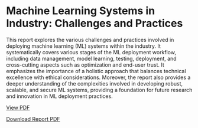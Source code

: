 # Machine Learning Systems in Industry: Challenges and Practices
This report explores the various challenges and practices involved in deploying machine learning (ML) systems within the industry. It systematically covers various stages of the ML deployment workflow, including data management, model learning, testing, deployment, and cross-cutting aspects such as optimization and end-user trust. 
It emphasizes the importance of a holistic approach that balances technical excellence with ethical considerations. 
Moreover, the report also provides a deeper understanding of the complexities involved in developing robust, scalable, and secure ML systems, providing a foundation for future research and innovation in ML deployment practices.

[View PDF]([https://github.com/username/repository/blob/branch/filename.pdf](https://github.com/pegahs1993/Machine-Learning-Systems-in-Industry/blob/main/Machine_Learning_Systems_in_Industry__Challenges_and_Practices.pdf))


[Download Report PDF](Machine_Learning_Systems_in_Industry__Challenges_and_Practices.pdf)

